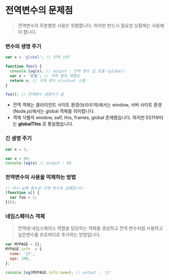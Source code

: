 # 전역변수의 문제점 
> 전역변수의 무분별한 사용은 위험합니다. 하지만 반드시 필요한 상황에는 사용해야 합니다.
### 변수의 생명 주기
```javascript
var x = 'global'; // 전역 선언

function foo() {
  console.log(x); // output : 전역 변수 값 호출 (global)
  var x = '로컬'; // 지역 범위 재할당
  return x; // 지역 변수 x(value) 소멸
}

foo(); // 전역변수 생명주기 끝
```
* 전역 객체는 클라이언트 사이트 환경(브라우저)에서는 window, 서버 사이트 환경(Node.js)에서는 global 객체를 의미합니다.
* 객체 식별자 window, self, this, frames, global 존재했습니다. 하지만 ES11부터는 **globalThis** 로 통일했습니다.  
### 긴 생명 주기
```javascript
var x = 1;

var x = 99;
console.log(x) // output : 99
```

### 전역변수의 사용을 억제하는 방법 
```javascript
// 즉시 실행 함수로 지역 변수로 실행합니다.
(function x() {
  var foo = 1;
}());
```

### 네임스페이스 객체
> 전역에 네임스페이스 역할을 담당하는 객체를 생성하고 전역 변수처럼 사용하고 싶은변수를 프로퍼티로 추가하는 방법입니다.
```javascript
var MYPAGE = {};
MYPAGE.info  = {
  name: 'jt',
  age: 100,
};

console.log(MYPAGE.info.name); // output : 'jt'
```